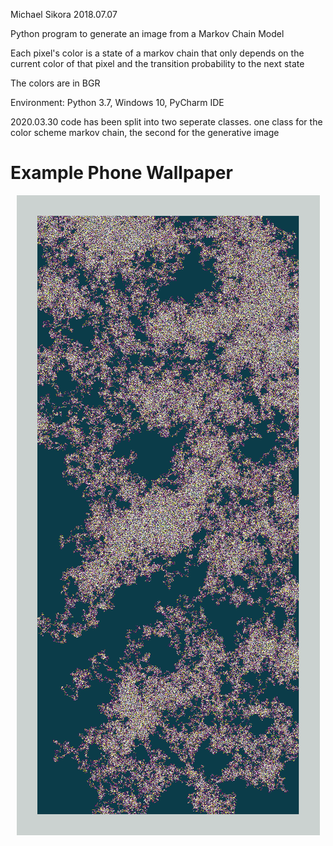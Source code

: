 Michael Sikora
2018.07.07

Python program to generate an image from a Markov Chain Model

Each pixel's color is a state of a markov chain that only depends
on the current color of that pixel and the transition probability to the next state

The colors are in BGR

Environment: 
Python 3.7, Windows 10, PyCharm IDE

2020.03.30 code has been split into two seperate classes. one class for the color scheme markov chain, the second for the generative image


# Example Phone Wallpaper

<p align="center">
  <img src="https://github.com/michaelsikora/MarkovChainGenerativeImage/blob/master/savedImages/snakeChains/phonewallpaper2.png">
</p>